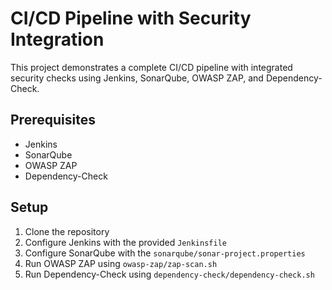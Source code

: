 # CI/CD Pipeline with Security Integration

This project demonstrates a complete CI/CD pipeline with integrated security checks using Jenkins, SonarQube, OWASP ZAP, and Dependency-Check.

## Prerequisites
- Jenkins
- SonarQube
- OWASP ZAP
- Dependency-Check

## Setup
1. Clone the repository
2. Configure Jenkins with the provided `Jenkinsfile`
3. Configure SonarQube with the `sonarqube/sonar-project.properties`
4. Run OWASP ZAP using `owasp-zap/zap-scan.sh`
5. Run Dependency-Check using `dependency-check/dependency-check.sh`
